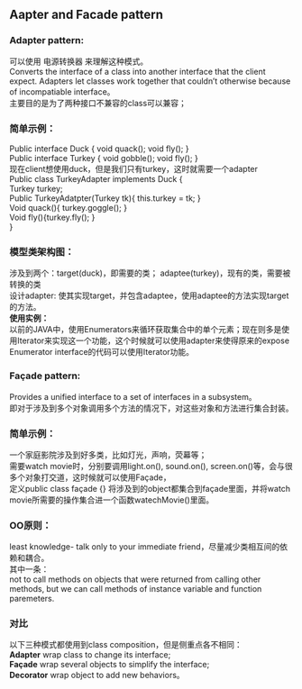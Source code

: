 ## Aapter and Facade pattern

### Adapter pattern:
可以使用 电源转换器 来理解这种模式。  
Converts the interface of a class into another interface that the client expect. Adapters let classes work together that couldn’t otherwise because of incompatiable interface。  
主要目的是为了两种接口不兼容的class可以兼容；
### 简单示例：
Public  interface Duck { void quack(); void fly(); }  
Public interface Turkey { void gobble(); void fly(); }   
现在client想使用duck，但是我们只有turkey，这时就需要一个adapter  
Public class TurkeyAdapter implements Duck {  
	Turkey turkey;  
	Public TurkeyAdatpter(Turkey tk){ this.turkey = tk; }  
	Void quack(){ turkey.goggle(); }  
	Void fly(){turkey.fly(); }  
}  
### 模型类架构图：
涉及到两个：target(duck)，即需要的类； adaptee(turkey)，现有的类，需要被转换的类  
设计adapter:  使其实现target，并包含adaptee，使用adaptee的方法实现target的方法。  
**使用实例：**  
以前的JAVA中，使用Enumerators来循环获取集合中的单个元素；现在则多是使用Iterator来实现这一个功能，这个时候就可以使用adapter来使得原来的expose Enumerator interface的代码可以使用Iterator功能。
### Façade pattern:
Provides  a unified interface to a set of interfaces in a subsystem。  
即对于涉及到多个对象调用多个方法的情况下，对这些对象和方法进行集合封装。
### 简单示例：
一个家庭影院涉及到好多类，比如灯光，声响，荧幕等；  
需要watch movie时，分别要调用light.on(), sound.on(), screen.on()等，会与很多个对象打交道，这时候就可以使用Façade，  
定义public class façade {} 将涉及到的object都集合到façade里面，并将watch movie所需要的操作集合进一个函数watechMovie()里面。  
### OO原则：  
least knowledge- talk only to your immediate friend，尽量减少类相互间的依赖和耦合。  
其中一条：  
not to call methods on objects that were returned from calling other methods, but we can call methods of instance variable and function paremeters.  
### 对比
以下三种模式都使用到class composition，但是侧重点各不相同：  
**Adapter** wrap class to change its interface;  
**Façade** wrap several objects to simplify the interface;  
**Decorator** wrap object to add new behaviors。   
